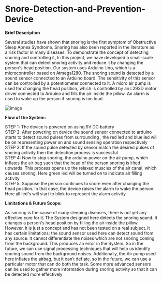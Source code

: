 # Snore-Detection-and-Prevention-Device

<b>Brief Description</b>

Several studies have shown that snoring is the first symptom of Obstructive Sleep Apnea Syndrome. Snoring has also been reported in the literature as a risk factor in many diseases. To demonstrate the concept of detecting snoring and controlling it, In this project, we have developed a small-scale system that can detect snoring activity and reduce it by changing the person's head position. Our system uses Arduino Uno, which is a microcontroller based on Atmega1280. The snoring sound is detected by a sound sensor connected to an Arduino board. The sensitivity of this sensor can be controlled by a potentiometer connected to it. A micro air pump is used for changing the head position, which is controlled by an L293D motor driver connected to Arduino and fills the air inside the pillow. An alarm is used to wake up the person if snoring is too loud. 


![image](https://user-images.githubusercontent.com/53033119/148647177-042ce1b8-cfa0-4851-8b2b-5545f520894c.png)

<b>Flow of the System:</b>

STEP 1: The device is powered on using 9V DC battery<br/>
STEP 2: After powering on device the sound sensor connected to arduino starts to detect sound pulses from surrounding , the red led and blue led will be on representing power on and sound sensing operation respectively<br/>
STEP 3: If the sound pulse detected by sensor match the desired pulses of snoring activity then the detection process is successful<br/>
STEP 4: Now to stop snoring, the arduino power on the air pump, which inflates the air bag such that the head of the person snoring is lifted upwards. This process opens up the relaxed muscles of the air canal, which causes snoring. Here green led will be turned on to indicate air filling activity<br/>
STEP 5: Suppose the person continues to snore even after changing the head position. In that case, the device raises the alarm to wake the person. Here all led's will start to blink to represent the alarm activity<br/>

<b>Limitations & Future Scope:</b>

As snoring is the cause of many sleeping diseases, there is not yet any effective cure for it. The System designed here detects the snoring sound. It changes a person's head position by filling the air inside the pillow. However, it is just a concept and has not been tested on a real subject. It has certain limitations; the sound sensor used here can detect sound from any source. It cannot differentiate the noises which are not snoring coming from the background. This produces an error in the System. So in the future, we can use signal processing techniques that will help us identify snoring sound from the background noises. Additionally, the Air pump used here inflates the airbag, but it can’t deflate, so in the future, we can use a particular motor that can do both the task. Some more advanced sensors can be used to gather more information during snoring activity so that it can be detected more effectively 





